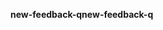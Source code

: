 <span data-ttu-id="f4f76-101">**new-feedback-q**</span><span class="sxs-lookup"><span data-stu-id="f4f76-101">**new-feedback-q**</span></span>